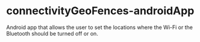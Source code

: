 # connectivityGeoFences-androidApp
Android app that allows the user to set the locations where the Wi-Fi or the Bluetooth should be turned off or on.
